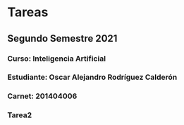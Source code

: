 # Tareas

## Segundo Semestre 2021

### Curso: Inteligencia Artificial
### Estudiante: Oscar Alejandro Rodríguez Calderón
### Carnet: 201404006

### Tarea2 
